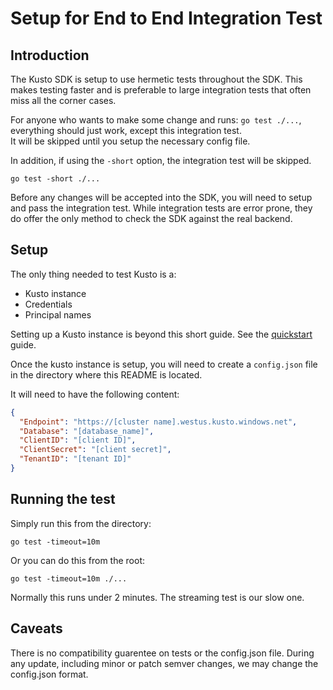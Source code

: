 # Setup for End to End Integration Test

## Introduction

The Kusto SDK is setup to use hermetic tests throughout the SDK.  This makes testing faster and is preferable to large integration
tests that often miss all the corner cases.

For anyone who wants to make some change and runs:  `go test ./...`, everything should just work, except this integration test.  
It will be skipped until you setup the necessary config file. 

In addition, if using the `-short` option, the integration test will be skipped.

```
go test -short ./...
```

Before any changes will be accepted into the SDK, you will need to setup and pass the integration test. While integration tests are error prone, they do offer the only method to check the SDK against the real backend.

## Setup

The only thing needed to test Kusto is a:
- Kusto instance
- Credentials
- Principal names

Setting up a Kusto instance is beyond this short guide. See the [quickstart](https://docs.microsoft.com/en-us/azure/data-explorer/create-cluster-database-portal) guide.

Once the kusto instance is setup, you will need to create a `config.json` file in the directory where this README is located.

It will need to have the following content:

```json
{
  "Endpoint": "https://[cluster name].westus.kusto.windows.net",
  "Database": "[database_name]",
  "ClientID": "[client ID]",
  "ClientSecret": "[client secret]",
  "TenantID": "[tenant ID]"
}
```

## Running the test

Simply run this from the directory:

```
go test -timeout=10m
```

Or you can do this from the root:

```
go test -timeout=10m ./...
```

Normally this runs under 2 minutes.  The streaming test is our slow one.

## Caveats

There is no compatibility guarentee on tests or the config.json file. During any update, including minor or patch semver
changes, we may change the config.json format.
